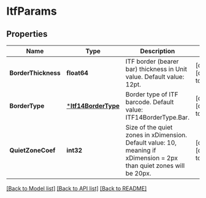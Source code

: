 # ItfParams

## Properties
Name | Type | Description | Notes
------------ | ------------- | ------------- | -------------
**BorderThickness** | **float64** | ITF border (bearer bar) thickness in Unit value. Default value: 12pt. | [optional] [default to null]
**BorderType** | [***Itf14BorderType**](ITF14BorderType.md) | Border type of ITF barcode. Default value: ITF14BorderType.Bar. | [optional] [default to null]
**QuietZoneCoef** | **int32** | Size of the quiet zones in xDimension. Default value: 10, meaning if xDimension &#x3D; 2px than quiet zones will be 20px. | [optional] [default to null]

[[Back to Model list]](../README.md#documentation-for-models) [[Back to API list]](../README.md#documentation-for-api-endpoints) [[Back to README]](../README.md)


